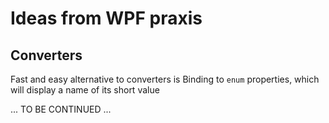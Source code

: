 # Ideas from WPF praxis

## Converters
Fast and easy alternative to converters is Binding to `enum` properties, which will display a name of its short value 

... TO BE CONTINUED ...
